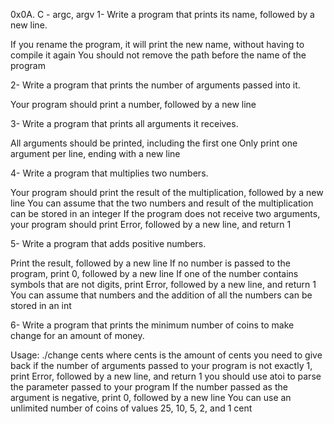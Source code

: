0x0A. C - argc, argv
1- Write a program that prints its name, followed by a new line.

If you rename the program, it will print the new name, without having to compile it again
You should not remove the path before the name of the program

2- Write a program that prints the number of arguments passed into it.

Your program should print a number, followed by a new line

3- Write a program that prints all arguments it receives.

All arguments should be printed, including the first one
Only print one argument per line, ending with a new line

4- Write a program that multiplies two numbers.

Your program should print the result of the multiplication, followed by a new line
You can assume that the two numbers and result of the multiplication can be stored in an integer
If the program does not receive two arguments, your program should print Error, followed by a new line, and return 1

5- Write a program that adds positive numbers.

Print the result, followed by a new line
If no number is passed to the program, print 0, followed by a new line
If one of the number contains symbols that are not digits, print Error, followed by a new line, and return 1
You can assume that numbers and the addition of all the numbers can be stored in an int

6- Write a program that prints the minimum number of coins to make change for an amount of money.

Usage: ./change cents
where cents is the amount of cents you need to give back
if the number of arguments passed to your program is not exactly 1, print Error, followed by a new line, and return 1
you should use atoi to parse the parameter passed to your program
If the number passed as the argument is negative, print 0, followed by a new line
You can use an unlimited number of coins of values 25, 10, 5, 2, and 1 cent


